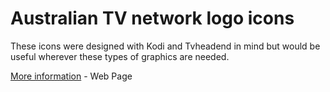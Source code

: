 # Australian TV network logo icons

These icons were designed with Kodi and Tvheadend in mind but would be useful wherever these types of graphics are needed.

[More information](https://pureservices.com.au/our-work/australian-tv-logos-icons-tvheadend-kodi/) - Web Page
